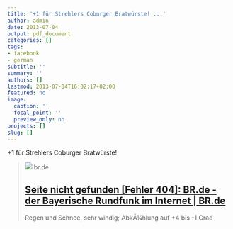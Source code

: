```yaml
---
title: '+1 für Strehlers Coburger Bratwürste! ...'
author: admin
date: 2013-07-04
output: pdf_document
categories: []
tags:
- facebook
- german
subtitle: ''
summary: ''
authors: []
lastmod: 2013-07-04T16:02:17+02:00
featured: no
image:
  caption: ''
  focal_point: ''
  preview_only: no
projects: []
slug: []
---
```

+1 für Strehlers Coburger Bratwürste!
> [![](http://www.br.de/static/img/logo/logo_fb_thumb.png?version=2?version=855a4)](http://www.br.de/fernsehen/bayerisches-fernsehen/sendungen/frankenschau/fs-menschen-in-franken-weitramsdorf-102.html)
> br.de
> ## [Seite nicht gefunden [Fehler 404]: BR.de - der Bayerische Rundfunk im Internet | BR.de](http://www.br.de/fernsehen/bayerisches-fernsehen/sendungen/frankenschau/fs-menschen-in-franken-weitramsdorf-102.html)
>
>Regen und Schnee, sehr windig; AbkÃ¼hlung auf +4 bis -1 Grad

